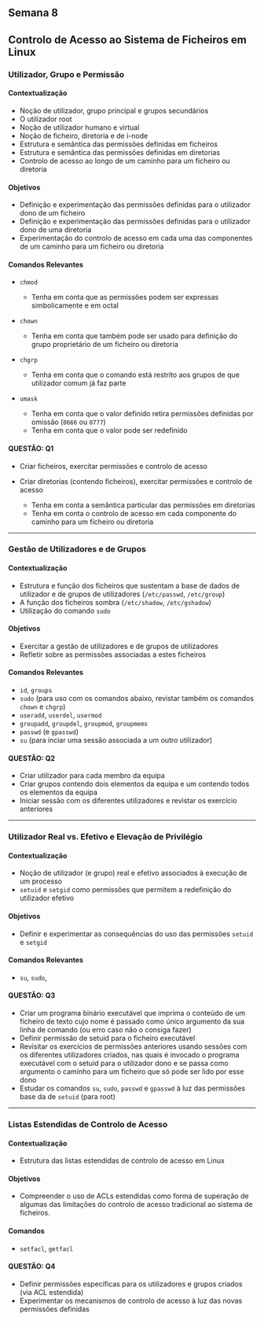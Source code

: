 ## Semana 8

## Controlo de Acesso ao Sistema de Ficheiros em Linux

### Utilizador, Grupo e Permissão

#### Contextualização

- Noção de utilizador, grupo principal e grupos secundários
- O utilizador root
- Noção de utilizador humano e virtual
- Noção de ficheiro, diretoria e de i-node
- Estrutura e semântica das permissões definidas em ficheiros
- Estrutura e semântica das permissões definidas em diretorias
- Controlo de acesso ao longo de um caminho para um ficheiro ou diretoria


#### Objetivos

- Definição e experimentação das permissões definidas para o utilizador dono de um ficheiro
- Definição e experimentação das permissões definidas para o utilizador dono de uma diretoria
- Experimentação do controlo de acesso em cada uma das componentes de um caminho para um ficheiro ou diretoria


#### Comandos Relevantes

- `chmod`
    - Tenha em conta que as permissões podem ser expressas simbolicamente e em octal
 
- `chown`
  
  - Tenha em conta que também pode ser usado para definição do grupo proprietário de um ficheiro ou diretoria
  
- `chgrp`
  
  - Tenha em conta que o comando está restrito aos grupos de que utilizador comum já faz parte
  
- `umask`
  
  - Tenha em conta que o valor definido retira permissões definidas por omissão (`0666` ou `0777`)
  - Tenha em conta que o valor pode ser redefinido
  

#### QUESTÃO: Q1

- Criar ficheiros, exercitar permissões e controlo de acesso
- Criar diretorias (contendo ficheiros), exercitar permissões e controlo de acesso
  
  - Tenha em conta a semântica particular das permissões em diretorias
  - Tenha em conta o controlo de acesso em cada componente do caminho para um ficheiro ou diretoria
  

---

### Gestão de Utilizadores e de Grupos

#### Contextualização

- Estrutura e função dos ficheiros que sustentam a base de dados de utilizador e de grupos de utilizadores (`/etc/passwd`, `/etc/group`)
- A função dos ficheiros sombra (`/etc/shadow`, `/etc/gshadow`)
- Utilização do comando `sudo`


#### Objetivos

- Exercitar a gestão de utilizadores e de grupos de utilizadores
- Refletir sobre as permissões associadas a estes ficheiros


#### Comandos Relevantes

- `id`, `groups`
- `sudo` (para uso com os comandos abaixo, revistar também os comandos `chown` e `chgrp`)
- `useradd`, `userdel`, `usermod`
- `groupadd`, `groupdel`, `groupmod`, `groupmems`
- `passwd` (e `gpasswd`)
- `su` (para inciar uma sessão associada a um outro utilizador)


#### QUESTÃO: Q2

- Criar utilizador para cada membro da equipa
- Criar grupos contendo dois elementos da equipa e um contendo todos os elementos da equipa
- Iniciar sessão com os diferentes utilizadores e revistar os exercício anteriores

---

### Utilizador Real vs. Efetivo e Elevação de Privilégio

#### Contextualização

- Noção de utilizador (e grupo) real e efetivo associados à execução de um processo
- `setuid` e `setgid` como permissões que permitem a redefinição do utilizador efetivo


#### Objetivos

- Definir e experimentar as consequências do uso das permissões `setuid` e `setgid`


#### Comandos Relevantes

- `su`, `sudo`, 


#### QUESTÃO: Q3

- Criar um programa binário executável que imprima o conteúdo de um ficheiro de texto cujo nome é passado como único argumento da sua linha de comando (ou erro caso não o consiga fazer)
- Definir permissão de setuid para o ficheiro executável
- Revisitar os exercícios de permissões anteriores usando sessões com os diferentes utilizadores criados, nas quais é invocado o programa executável com o setuid para o utilizador dono e se passa como argumento o caminho para um ficheiro que só pode ser lido por esse dono
- Estudar os comandos `su`, `sudo`, `passwd` e `gpasswd` à luz das permissões base da de `setuid` (para root)

---

### Listas Estendidas de Controlo de Acesso

#### Contextualização

- Estrutura das listas estendidas de controlo de acesso em Linux


#### Objetivos

- Compreender o uso de ACLs estendidas como forma de superação de algumas das limitações do controlo de acesso tradicional ao sistema de ficheiros.


#### Comandos

- `setfacl`, `getfacl`


#### QUESTÃO: Q4

- Definir permissões específicas para os utilizadores e grupos criados (via ACL estendida)
- Experimentar os mecanismos de controlo de acesso à luz das novas permissões definidas


